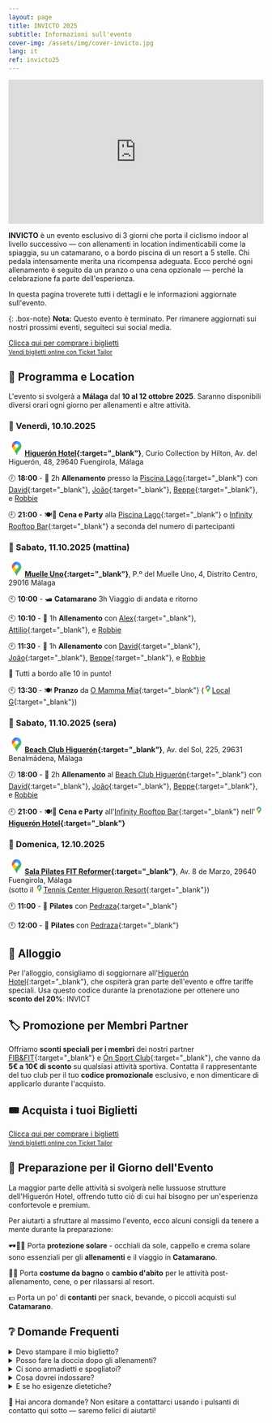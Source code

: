 ```yaml
---
layout: page
title: INVICTO 2025
subtitle: Informazioni sull'evento
cover-img: /assets/img/cover-invicto.jpg
lang: it
ref: invicto25
---
```


<div style="position: relative; padding-bottom: 56.25%; height: 0; overflow: hidden; max-width: 100%;">
  <iframe src="https://www.youtube.com/embed/1keTpFCyxaY" 
          frameborder="0" 
          allow="accelerometer; autoplay; encrypted-media; gyroscope; picture-in-picture" 
          allowfullscreen 
          style="position: absolute; top: 0; left: 0; width: 100%; height: 100%;">
  </iframe>
</div>

**INVICTO** è un evento esclusivo di 3 giorni che porta il ciclismo indoor al livello successivo — con allenamenti in location indimenticabili come la spiaggia, su un catamarano, o a bordo piscina di un resort a 5 stelle. Chi pedala intensamente merita una ricompensa adeguata. Ecco perché ogni allenamento è seguito da un pranzo o una cena opzionale — perché la celebrazione fa parte dell'esperienza.

In questa pagina troverete tutti i dettagli e le informazioni aggiornate sull'evento.

{: .box-note}
**Nota:** Questo evento è terminato. Per rimanere aggiornati sui nostri prossimi eventi, seguiteci sui social media.

<!-- Ticket Tailor: All events (https://app.tickettailor.com/widget-embed-codes) -->
<div class="tt-widget"><div class="tt-widget-fallback"><p><a href="https://www.tickettailor.com/all-tickets/sporti/?ref=website_widget&show_search_filter=true&show_date_filter=true&show_sort=true" target="_blank">Clicca qui per comprare i biglietti</a><br /><small><a href="https://www.tickettailor.com?rf=wdg_252091" class="tt-widget-powered">Vendi biglietti online con Ticket Tailor</a></small></p></div><script src="https://cdn.tickettailor.com/js/widgets/min/widget.js" data-url="https://www.tickettailor.com/all-tickets/sporti/?ref=website_widget&show_search_filter=true&show_date_filter=true&show_sort=true" data-type="inline" data-inline-minimal="false" data-inline-show-logo="false" data-inline-bg-fill="true" data-inline-inherit-ref-from-url-param="" data-inline-ref="website_widget"></script></div>

## 🧭 Programma e Location

L'evento si svolgerà a **Málaga** dal **10 al 12 ottobre 2025**. Saranno disponibili diversi orari ogni giorno per allenamenti e altre attività.

### 📅 Venerdì, 10.10.2025

**[![📍](/assets/img/google-maps-32p.png)Higuerón Hotel](https://maps.app.goo.gl/TFXyG9A6kBvdFKBs7){:target="_blank"}**,
 Curio Collection by Hilton, Av. del Higuerón, 48, 29640 Fuengirola, Málaga

🕖 **18:00** - 🚴 2h **Allenamento** presso la [Piscina Lago](){:target="_blank"} con
 [David](https://www.instagram.com/davidperezaquerreta){:target="_blank"},
 [João](https://www.instagram.com/ptjoaovalente){:target="_blank"},
 [Beppe](https://www.instagram.com/beppemeglio){:target="_blank"}, e
 [Robbie](/p/trainers)

🕘 **21:00** - 🍽️🎉 **Cena e Party** alla [Piscina Lago](){:target="_blank"} o [Infinity Rooftop Bar](https://www.instagram.com/infinity_rooftop?igsh=NGdlc3RpNnZ5em5n){:target="_blank"} a seconda del numero di partecipanti

### 📅 Sabato, 11.10.2025 (mattina)

**[![📍](/assets/img/google-maps-32p.png)Muelle Uno](https://maps.app.goo.gl/PPqABMhNpAQTNfpa9){:target="_blank"}**, P.º del Muelle Uno, 4, Distrito Centro, 29016 Málaga

🕙 **10:00** - 🛥️ **Catamarano** 3h Viaggio di andata e ritorno

🕙 **10:10** - 🚴 1h **Allenamento** con
 [Alex](https://www.instagram.com/alexfitnesslife){:target="_blank"},
 [Attilio](https://www.instagram.com/attilio.conte){:target="_blank"}, e
 [Robbie](/p/trainers)

🕙 **11:30** - 🚴 1h **Allenamento** con
 [David](https://www.instagram.com/davidperezaquerreta){:target="_blank"},
 [João](https://www.instagram.com/ptjoaovalente){:target="_blank"},
 [Beppe](https://www.instagram.com/beppemeglio){:target="_blank"}, e
 [Robbie](/p/trainers)

📢 Tutti a bordo alle 10 in punto!

🕙 **13:30** - 🍽️ **Pranzo** da [O Mamma Mia](https://www.instagram.com/omammamia_malaga?igsh=b3o0c25vdXRiazBm){:target="_blank"} ([![📍](/assets/img/google-maps-16p.png)Local G](https://maps.app.goo.gl/GABkW4wtx6GvBXvTA){:target="_blank"})

### 📅 Sabato, 11.10.2025 (sera)

**[![📍](/assets/img/google-maps-32p.png)Beach Club Higuerón](https://maps.app.goo.gl/Z57YycML1ffvRcDF9){:target="_blank"}**, Av. del Sol, 225, 29631 Benalmádena, Málaga

🕖 **18:00** - 🚴 2h **Allenamento** al [Beach Club Higuerón](https://thebeachclubhigueron.com/){:target="_blank"} con
 [David](https://www.instagram.com/davidperezaquerreta){:target="_blank"},
 [João](https://www.instagram.com/ptjoaovalente){:target="_blank"},
 [Beppe](https://www.instagram.com/beppemeglio){:target="_blank"}, e
 [Robbie](/p/trainers)

🕘 **21:00** - 🍽️🎉 **Cena e Party** all'[Infinity Rooftop Bar](https://www.instagram.com/infinity_rooftop?igsh=NGdlc3RpNnZ5em5n){:target="_blank"} nell'**[![📍](/assets/img/google-maps-16p.png)Higuerón Hotel](https://maps.app.goo.gl/TFXyG9A6kBvdFKBs7){:target="_blank"}**

### 📅 Domenica, 12.10.2025

**[![📍](/assets/img/google-maps-32p.png)Sala Pilates FIT Reformer](https://maps.app.goo.gl/6xjDATnaRcxikdyH7){:target="_blank"}**, Av. 8 de Marzo, 29640 Fuengirola, Málaga  
(sotto il [![📍](/assets/img/google-maps-16p.png)Tennis Center Higueron Resort](https://maps.app.goo.gl/x7zyfmfmD8hon7GK9){:target="_blank"})

🕚 **11:00** - 🧘 **Pilates** con [Pedraza](https://www.instagram.com/begopedrazapilates){:target="_blank"}

🕛 **12:00** - 🧘 **Pilates** con [Pedraza](https://www.instagram.com/begopedrazapilates){:target="_blank"}

## 🏨 Alloggio

Per l'alloggio, consigliamo di soggiornare all'[Higuerón Hotel](https://www.hilton.com/en/hotels/agprhqq-higueron-hotel-malaga/){:target="_blank"},
che ospiterà gran parte dell'evento e offre tariffe speciali. Usa questo codice durante la prenotazione per ottenere uno **sconto del 20%**: INVICT

## 🏷️ Promozione per Membri Partner

Offriamo **sconti speciali per i membri** dei nostri partner [FIB&FIT](https://www.fibefit.it/){:target="_blank"} e [Ón Sport Club](https://higueronsportclub.com/es/){:target="_blank"}, che vanno da **5€ a 10€ di sconto** su qualsiasi attività sportiva. Contatta il rappresentante del tuo club per il tuo **codice promozionale** esclusivo, e non dimenticare di applicarlo durante l'acquisto.

## 🎟️ Acquista i tuoi Biglietti
<!-- Ticket Tailor: All events (https://app.tickettailor.com/widget-embed-codes) -->
<div class="tt-widget"><div class="tt-widget-fallback"><p><a href="https://www.tickettailor.com/all-tickets/sporti/?ref=website_widget&show_search_filter=true&show_date_filter=true&show_sort=true" target="_blank">Clicca qui per comprare i biglietti</a><br /><small><a href="https://www.tickettailor.com?rf=wdg_252091" class="tt-widget-powered">Vendi biglietti online con Ticket Tailor</a></small></p></div><script src="https://cdn.tickettailor.com/js/widgets/min/widget.js" data-url="https://www.tickettailor.com/all-tickets/sporti/?ref=website_widget&show_search_filter=true&show_date_filter=true&show_sort=true" data-type="inline" data-inline-minimal="false" data-inline-show-logo="false" data-inline-bg-fill="true" data-inline-inherit-ref-from-url-param="" data-inline-ref="website_widget"></script></div>

## 🎒 Preparazione per il Giorno dell'Evento

La maggior parte delle attività si svolgerà nelle lussuose strutture dell'Higuerón Hotel, offrendo tutto ciò di cui hai bisogno per un'esperienza confortevole e premium.

Per aiutarti a sfruttare al massimo l'evento, ecco alcuni consigli da tenere a mente durante la preparazione:

🕶️🧢🧴 Porta **protezione solare** - occhiali da sole, cappello e crema solare sono essenziali per gli **allenamenti** e il viaggio in **Catamarano**.

👙👗 Porta **costume da bagno** o **cambio d'abito** per le attività post-allenamento, cene, o per rilassarsi al resort.

💶 Porta un po' di **contanti** per snack, bevande, o piccoli acquisti sul **Catamarano**.

## ❔ Domande Frequenti

<details>
  <summary>Devo stampare il mio biglietto?</summary>
  Non è necessario stamparlo a meno che tu non lo preferisca. Possiamo scansionare il tuo biglietto direttamente dal tuo telefono — assicurati solo che il codice QR sia visibile, sia nella tua email che come screenshot. Supportiamo anche i Pass di Apple Wallet.<br>
  <br>
</details>
<details>
  <summary>Posso fare la doccia dopo gli allenamenti?</summary>
  Ci sono docce all'Higuerón Hotel e al Beach Club ma non sul Catamarano. Tuttavia, ci sono servizi igienici pubblici a Muelle Uno dove puoi rinfrescarti.<br>
  <br>
</details>
<details>
  <summary>Ci sono armadietti e spogliatoi?</summary>
  Ci sono spogliatoi e armadietti all'Higuerón Hotel sia per ospiti interni che esterni, che possono essere utilizzati anche quando si partecipa a eventi al Beach Club. Il Catamarano, tuttavia, non ha spogliatoi.<br>
  <br>
</details>
<details>
  <summary>Cosa dovrei indossare?</summary>
  Consigliamo abbigliamento sportivo per gli allenamenti, e qualcosa di comodo o casual da resort per i pasti e gli eventi post-allenamento. Potresti voler portare un costume da bagno per l'esperienza del Beach Club.<br>
  <br>
</details>
<details>
  <summary>E se ho esigenze dietetiche?</summary>
  Faremo del nostro meglio per accontentarti! Ti preghiamo di contattarci in anticipo per farci sapere di eventuali allergie o preferenze dietetiche, specialmente se prevedi di partecipare ai pranzi o alle cene.<br>
  <br>
</details>

💬 Hai ancora domande? Non esitare a contattarci usando i pulsanti di contatto qui sotto — saremo felici di aiutarti!

